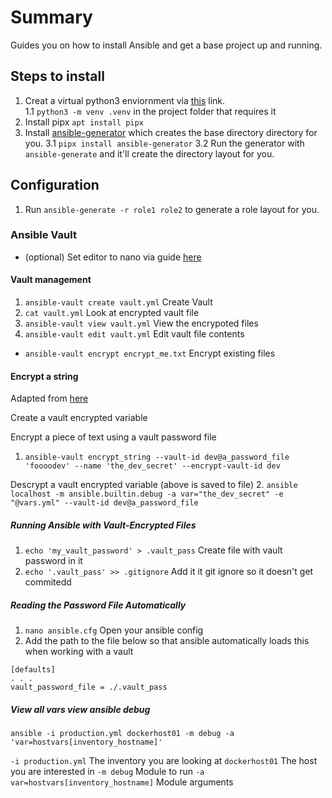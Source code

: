 # Summary

Guides you on how to install Ansible and get a base project up and running. 

## Steps to install

1. Creat a virtual python3 enviornment via [this](https://packaging.python.org/en/latest/guides/installing-using-pip-and-virtual-environments/) link.  
  1.1 `python3 -m venv .venv` in the project folder that requires it
2. Install pipx `apt install pipx`
3. Install [ansible-generator](https://github.com/kkirsche/ansible-generator) which creates the base directory directory for you.
   3.1 `pipx install ansible-generator`
   3.2 Run the generator with `ansible-generate` and it'll create the directory layout for you.

## Configuration 

1. Run `ansible-generate -r role1 role2` to generate a role layout for you.

### Ansible Vault

- (optional) Set editor to nano via guide [here][def] 

#### Vault management 

1. `ansible-vault create vault.yml` Create Vault 
2. `cat vault.yml` Look at encrypted vault file
3. `ansible-vault view vault.yml` View the encrypoted files
4. `ansible-vault edit vault.yml` Edit vault file contents

- `ansible-vault encrypt encrypt_me.txt` Encrypt existing files

#### Encrypt a string

Adapted from [here][def2]

Create a vault encrypted variable 


Encrypt a piece of text using a vault password file
1. `ansible-vault encrypt_string --vault-id dev@a_password_file 'foooodev' --name 'the_dev_secret' --encrypt-vault-id dev`

Descrypt a vault encrypted variable (above is saved to file)
2. `ansible localhost -m ansible.builtin.debug -a var="the_dev_secret" -e "@vars.yml" --vault-id dev@a_password_file`

##### Running Ansible with Vault-Encrypted Files

1. `echo 'my_vault_password' > .vault_pass`  Create file with vault password in it
2. `echo '.vault_pass' >> .gitignore` Add it it git ignore so it doesn't get commitedd

##### Reading the Password File Automatically

1. `nano ansible.cfg` Open your ansible config
2. Add the path to the file below so that ansible automatically loads this when working with a vault

```
[defaults]
. . .
vault_password_file = ./.vault_pass
```


##### View all vars view ansible debug

```
ansible -i production.yml dockerhost01 -m debug -a 'var=hostvars[inventory_hostname]'
```

`-i production.yml` The inventory you are looking at
`dockerhost01` The host you are interested in
`-m debug` Module to run
`-a var=hostvars[inventory_hostname]` Module arguments

[def]: https://www.digitalocean.com/community/tutorials/how-to-use-vault-to-protect-sensitive-ansible-data
[def2]: https://docs.ansible.com/ansible/latest/vault_guide/vault_encrypting_content.html#creating-encrypted-variables
